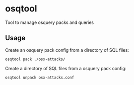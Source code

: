 # osqtool

Tool to manage osquery packs and queries

## Usage

Create an osquery pack config from a directory of SQL files:

```shell
osqtool pack ./osx-attacks/
```

Create a directory of SQL files from a osquery pack config:

```shell
osqtool unpack osx-attacks.conf
```
